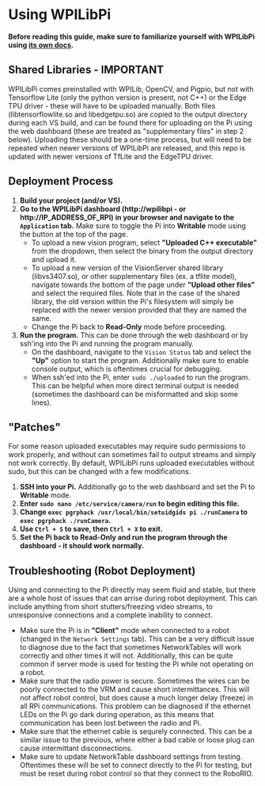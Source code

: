 # Using WPILibPi
__Before reading this guide, make sure to familiarize yourself with WPILibPi using [its own docs](https://docs.wpilib.org/en/stable/docs/software/vision-processing/wpilibpi/).__

## Shared Libraries - IMPORTANT
WPILibPi comes preinstalled with WPILib, OpenCV, and Pigpio, but not with Tensorflow Lite (only the python version is present, not C++) or the Edge TPU driver - these will have to be uploaded manually. Both files (libtensorflowlite.so and libedgetpu.so) are copied to the output directory during each VS build, and can be found there for uploading on the Pi using the web dashboard (these are treated as "supplementary files" in step 2 below). Uploading these should be a one-time process, but will need to be repeated when newer versions of WPILibPi are released, and this repo is updated with newer versions of TfLite and the EdgeTPU driver.

## Deployment Process
1. __Build your project (and/or VS).__
2. __Go to the WPILibPi dashboard (http://wpilibpi - or http://IP_ADDRESS_OF_RPI) in your browser and navigate to the `Application` tab.__ Make sure to toggle the Pi into __Writable__ mode using the button at the top of the page.
	* To upload a new vision program, select __"Uploaded C++ executable"__ from the dropdown, then select the binary from the output directory and upload it.
	* To upload a new version of the VisionServer shared library (libvs3407.so), or other supplementary files (ex. a tflite model), navigate towards the bottom of the page under __"Upload other files"__ and select the required files. Note that in the case of the shared library, the old version within the Pi's filesystem will simply be replaced with the newer version provided that they are named the same.
	* Change the Pi back to __Read-Only__ mode before proceeding.
3. __Run the program.__ This can be done through the web dashboard or by ssh'ing into the Pi and running the program manually.
	* On the dashboard, navigate to the `Vision Status` tab and select the __"Up"__ option to start the program. Additionally make sure to enable console output, which is oftentimes crucial for debugging.
	* When ssh'ed into the Pi, enter `sudo ./uploaded` to run the program. This can be helpful when more direct terminal output is needed (sometimes the dashboard can be misformatted and skip some lines).

## "Patches"
For some reason uploaded executables may require sudo permissions to work properly, and without can sometimes fail to output streams and simply not work correctly. By default, WPILibPi runs uploaded executables without sudo, but this can be changed with a few modifications.
1. __SSH into your Pi.__ Additionally go to the web dashboard and set the Pi to __Writable__ mode.
2. __Enter `sudo nano /etc/service/camera/run` to begin editing this file.__
3. __Change `exec pgrphack /usr/local/bin/setuidgids pi ./runCamera` to `exec pgrphack ./runCamera`.__
4. __Use `Ctrl + S` to save, then `Ctrl + X` to exit.__
5. __Set the Pi back to __Read-Only__ and run the program through the dashboard - it should work normally.__

## Troubleshooting (Robot Deployment)
Using and connecting to the Pi directly may seem fluid and stable, but there are a whole host of issues that can arrise during robot deployment. This can include anything from short stutters/freezing video streams, to unresponsive connections and a complete inability to connect.

 * Make sure the Pi is in __"Client"__ mode when connected to a robot (changed in the `Network Settings` tab). This can be a very difficult issue to diagnose due to the fact that sometimes NetworkTables will work correctly and other times it will not. Additionally, this can be quite common if server mode is used for testing the Pi while not operating on a robot.
 * Make sure that the radio power is secure. Sometimes the wires can be poorly connected to the VRM and cause short intermittances. This will not affect robot control, but does cause a much longer delay (freeze) in all RPi communications. This problem can be diagnosed if the ethernet LEDs on the Pi go dark during operation, as this means that communication has been lost between the radio and Pi.
 * Make sure that the ethernet cable is sequrely connected. This can be a similar issue to the previous, where either a bad cable or loose plug can cause intermittant disconnections.
 * Make sure to update NetworkTable dashboard settings from testing. Oftentimes these will be set to connect directly to the Pi for testing, but must be reset during robot control so that they connect to the RoboRIO.
